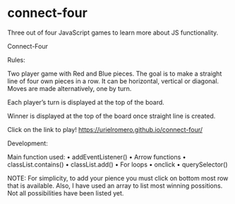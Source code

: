 # connect-four

Three out of four JavaScript games to learn more about JS functionality.

Connect-Four

Rules: 

Two player game with Red and Blue pieces. 
The goal is to make a straight line of four own pieces in a row. It can be horizontal, vertical or diagonal. 
Moves are made alternatively, one by turn. 

Each player’s turn is displayed at the top of the board. 

Winner is displayed at the top of the board once straight line is created. 

Click on the link to play!
https://urielromero.github.io/connect-four/

Development: 

Main function used:
• addEventListener() 
• Arrow functions
• classList.contains() 
• classList.add() 
• For loops 
• onclick
• querySelector() 


NOTE:
For simplicity, to add your pience you must click on bottom most row that is available. 
Also, I have used an array to list most winning possitions. Not all possibilities have been listed yet. 
